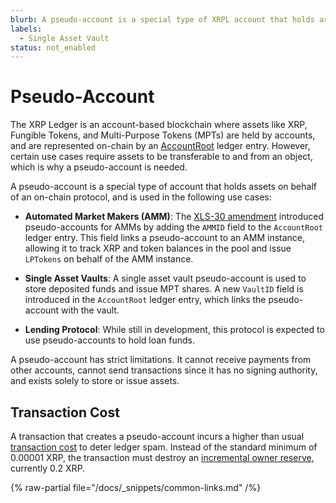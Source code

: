 ```yaml
---
blurb: A pseudo-account is a special type of XRPL account that holds assets on behalf of an on-chain protocol.
labels:
  - Single Asset Vault 
status: not_enabled
---
```


# Pseudo-Account

The XRP Ledger is an account-based blockchain where assets like XRP, Fungible Tokens, and Multi-Purpose Tokens (MPTs) are held by accounts, and are represented on-chain by an [AccountRoot](https://xrpl.org/docs/references/protocol/ledger-data/ledger-entry-types/accountroot) ledger entry. However, certain use cases require assets to be transferable to and from an object, which is why a pseudo-account is needed.

A pseudo-account is a special type of account that holds assets on behalf of an on-chain protocol, and is used in the following use cases:

- **Automated Market Makers (AMM)**: The [XLS-30 amendment](https://xrpl.org/resources/known-amendments#amm) introduced pseudo-accounts for AMMs by adding the `AMMID` field to the `AccountRoot` ledger entry. This field links a pseudo-account to an AMM instance, allowing it to track XRP and token balances in the pool and issue `LPTokens` on behalf of the AMM instance.

- **Single Asset Vaults**: A single asset vault pseudo-account is used to store deposited funds and issue MPT shares. A new `VaultID` field is introduced in the `AccountRoot` ledger entry, which links the pseudo-account with the vault.

- **Lending Protocol**: While still in development, this protocol is expected to use pseudo-accounts to hold loan funds.

A pseudo-account has strict limitations. It cannot receive payments from other accounts, cannot send transactions since it has no signing authority, and exists solely to store or issue assets.

## Transaction Cost

A transaction that creates a pseudo-account incurs a higher than usual [transaction cost](https://xrpl.org/docs/concepts/transactions/transaction-cost) to deter ledger spam. Instead of the standard minimum of 0.00001 XRP, the transaction must destroy an [incremental owner reserve](https://xrpl.org/docs/concepts/accounts/reserves#base-reserve-and-owner-reserve), currently 0.2 XRP.

{% raw-partial file="/docs/_snippets/common-links.md" /%}
